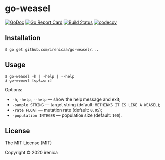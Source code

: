 # go-weasel

[![GoDoc](https://godoc.org/github.com/irenicaa/go-weasel?status.svg)](https://godoc.org/github.com/irenicaa/go-weasel)
[![Go Report Card](https://goreportcard.com/badge/github.com/irenicaa/go-weasel)](https://goreportcard.com/report/github.com/irenicaa/go-weasel)
[![Build Status](https://travis-ci.org/irenicaa/go-weasel.svg?branch=master)](https://travis-ci.org/irenicaa/go-weasel)
[![codecov](https://codecov.io/gh/irenicaa/go-weasel/branch/master/graph/badge.svg)](https://codecov.io/gh/irenicaa/go-weasel)

## Installation

```
$ go get github.com/irenicaa/go-weasel/...
```

## Usage

```
$ go-weasel -h | -help | --help
$ go-weasel [options]
```

Options:

- `-h`, `-help`, `--help` &mdash; show the help message and exit;
- `-sample STRING` &mdash; target string (default: `METHINKS IT IS LIKE A WEASEL`);
- `-rate FLOAT` &mdash; mutation rate (default: `0.05`);
- `-population INTEGER` &mdash; population size (default: `100`).

## License

The MIT License (MIT)

Copyright &copy; 2020 irenica
